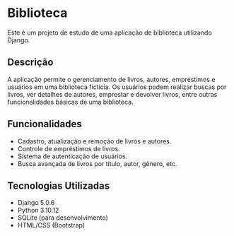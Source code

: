 # Biblioteca

Este é um projeto de estudo de uma aplicação de biblioteca utilizando Django.

## Descrição

A aplicação permite o gerenciamento de livros, autores, empréstimos e usuários em uma biblioteca fictícia. Os usuários podem realizar buscas por livros, ver detalhes de autores, emprestar e devolver livros, entre outras funcionalidades básicas de uma biblioteca.

## Funcionalidades

- Cadastro, atualização e remoção de livros e autores.
- Controle de empréstimos de livros.
- Sistema de autenticação de usuários.
- Busca avançada de livros por título, autor, gênero, etc.

## Tecnologias Utilizadas

- Django 5.0.6
- Python 3.10.12
- SQLite (para desenvolvimento)
- HTML/CSS (Bootstrap)
